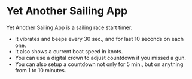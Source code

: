 # Yet Another Sailing App

Yet Another Sailing App is a sailing race start timer. 
- It vibrates and beeps every 30 sec., and for last 10 seconds on each one.
- It also shows a current boat speed in knots.
- You can use a digital crown to adjust countdown if you missed a gun.
- You can also setup a countdown not only for 5 min., but on anything from 1 to 10 minutes.
